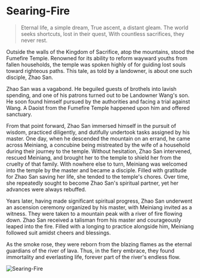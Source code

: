 # Searing-Fire

> Eternal life, a simple dream,
> True ascent, a distant gleam.
> The world seeks shortcuts, lost in their quest,
> With countless sacrifices, they never rest.

Outside the walls of the Kingdom of Sacrifice, atop the mountains, stood
the Fumefire Temple. Renowned for its ability to reform wayward youths
from fallen households, the temple was spoken highly of for guiding lost
souls toward righteous paths. This tale, as told by a landowner, is about
one such disciple, Zhao San.

Zhao San was a vagabond. He beguiled guests of brothels into lavish
spending, and one of his patrons turned out to be Landowner Wang's son.
He soon found himself pursued by the authorities and facing a trial against
Wang. A Daoist from the Fumefire Temple happened upon him and
offered sanctuary.

From that point forward, Zhao San immersed himself in the pursuit of
wisdom, practiced diligently, and dutifully undertook tasks assigned by
his master. One day, when he descended the mountain on an errand, he
came across Meiniang, a concubine being mistreated by the wife of a
household during their journey to the temple. Without hesitation, Zhao
San intervened, rescued Meiniang, and brought her to the temple to
shield her from the cruelty of that family.
With nowhere else to turn, Meiniang was welcomed into the temple by
the master and became a disciple. Filled with gratitude for Zhao San saving
her life, she tended to the temple's chores. Over time, she repeatedly
sought to become Zhao San's spiritual partner, yet her advances were
always rebuffed.

Years later, having made significant spiritual progress, Zhao San
underwent an ascension ceremony organized by his master, with
Meiniang invited as a witness. They were taken to a mountain peak with a
river of fire flowing down. Zhao San received a talisman from his master
and courageously leaped into the fire. Filled with a longing to practice
alongside him, Meiniang followed suit amidst cheers and blessings.

As the smoke rose, they were reborn from the blazing flames as the eternal
guardians of the river of lava. Thus, in the fiery embrace, they found
immortality and everlasting life, forever part of the river's endless flow.

![Searing-Fire](/image-20240827220803177.png)